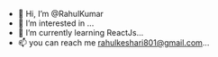 - 👋 Hi, I’m @RahulKumar
- 👀 I’m interested in ...
- 🌱 I’m currently learning  ReactJs...
- 📫 you can reach me rahulkeshari801@gmail.com...

<!---
Rahuldecent/Rahuldecent is a ✨ special ✨ repository because its `README.md` (this file) appears on your GitHub profile.
You can click the Preview link to take a look at your changes.
--->

